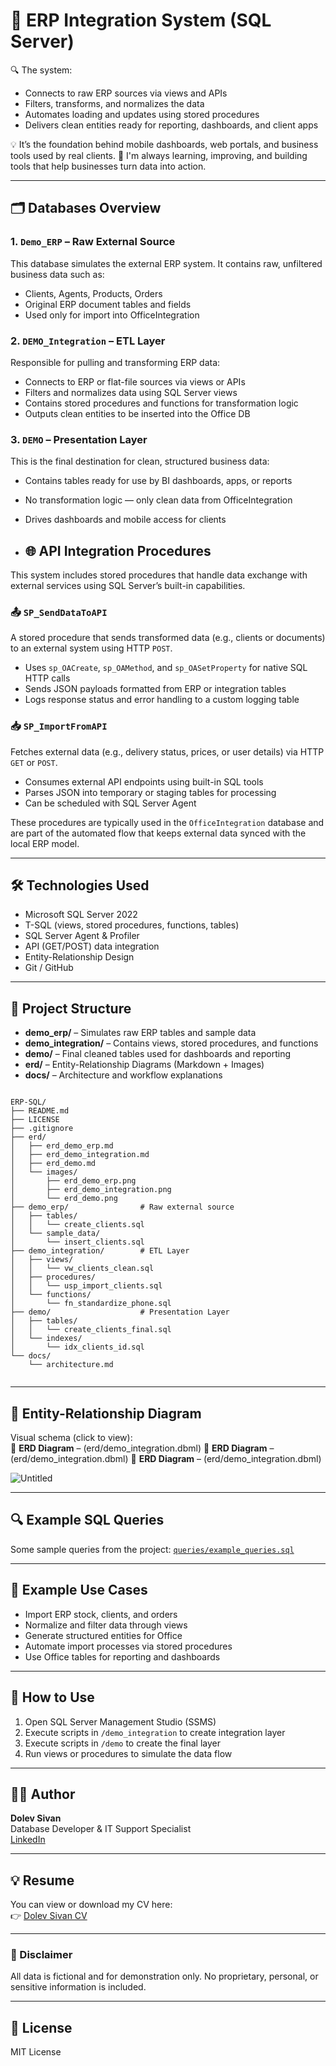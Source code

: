 # 🧠 ERP Integration System (SQL Server)

🔍 The system:
- Connects to raw ERP sources via views and APIs
- Filters, transforms, and normalizes the data
- Automates loading and updates using stored procedures
- Delivers clean entities ready for reporting, dashboards, and client apps

💡 It’s the foundation behind mobile dashboards, web portals, and business tools used by real clients.
🚀 I'm always learning, improving, and building tools that help businesses turn data into action.

---

## 🗂️ Databases Overview

### 1. `Demo_ERP` – Raw External Source
This database simulates the external ERP system. It contains raw, unfiltered business data such as:
- Clients, Agents, Products, Orders
- Original ERP document tables and fields
- Used only for import into OfficeIntegration

### 2. `DEMO_Integration` – ETL Layer
Responsible for pulling and transforming ERP data:
- Connects to ERP or flat-file sources via views or APIs
- Filters and normalizes data using SQL Server views
- Contains stored procedures and functions for transformation logic
- Outputs clean entities to be inserted into the Office DB

### 3. `DEMO` – Presentation Layer
This is the final destination for clean, structured business data:
- Contains tables ready for use by BI dashboards, apps, or reports
- No transformation logic — only clean data from OfficeIntegration
- Drives dashboards and mobile access for clients

- ## 🌐 API Integration Procedures

This system includes stored procedures that handle data exchange with external services using SQL Server’s built-in capabilities.

### 📤 `SP_SendDataToAPI`
A stored procedure that sends transformed data (e.g., clients or documents) to an external system using HTTP `POST`.

- Uses `sp_OACreate`, `sp_OAMethod`, and `sp_OASetProperty` for native SQL HTTP calls
- Sends JSON payloads formatted from ERP or integration tables
- Logs response status and error handling to a custom logging table

### 📥 `SP_ImportFromAPI`
Fetches external data (e.g., delivery status, prices, or user details) via HTTP `GET` or `POST`.

- Consumes external API endpoints using built-in SQL tools
- Parses JSON into temporary or staging tables for processing
- Can be scheduled with SQL Server Agent

These procedures are typically used in the `OfficeIntegration` database and are part of the automated flow that keeps external data synced with the local ERP model.

---

## 🛠️ Technologies Used

- Microsoft SQL Server 2022
- T-SQL (views, stored procedures, functions, tables)
- SQL Server Agent & Profiler
- API (GET/POST) data integration
- Entity-Relationship Design
- Git / GitHub

---

## 📁 Project Structure

- **demo_erp/** – Simulates raw ERP tables and sample data
- **demo_integration/** – Contains views, stored procedures, and functions
- **demo/** – Final cleaned tables used for dashboards and reporting
- **erd/** – Entity-Relationship Diagrams (Markdown + Images)
- **docs/** – Architecture and workflow explanations

```

ERP-SQL/
├── README.md
├── LICENSE
├── .gitignore
├── erd/
│   ├── erd_demo_erp.md
│   ├── erd_demo_integration.md
│   ├── erd_demo.md
│   └── images/
│       ├── erd_demo_erp.png
│       ├── erd_demo_integration.png
│       └── erd_demo.png
├── demo_erp/                # Raw external source
│   ├── tables/
│   │   └── create_clients.sql
│   └── sample_data/
│       └── insert_clients.sql
├── demo_integration/        # ETL Layer
│   ├── views/
│   │   └── vw_clients_clean.sql
│   ├── procedures/
│   │   └── usp_import_clients.sql
│   └── functions/
│       └── fn_standardize_phone.sql
├── demo/                    # Presentation Layer
│   ├── tables/
│   │   └── create_clients_final.sql
│   └── indexes/
│       └── idx_clients_id.sql
└── docs/
    └── architecture.md


```

---

## 🧩 Entity-Relationship Diagram

Visual schema (click to view):  
📌 **ERD Diagram** – (erd/demo_integration.dbml)
📌 **ERD Diagram** – (erd/demo_integration.dbml)
📌 **ERD Diagram** – (erd/demo_integration.dbml)

![Untitled](https://github.com/user-attachments/assets/e7828ce2-b4b3-40d0-b8eb-4dd2dc303c38)

---

## 🔍 Example SQL Queries

Some sample queries from the project: [`queries/example_queries.sql`](./queries/example_queries.sql)

---

## 🧪 Example Use Cases

- Import ERP stock, clients, and orders
- Normalize and filter data through views
- Generate structured entities for Office
- Automate import processes via stored procedures
- Use Office tables for reporting and dashboards

---

## 🚀 How to Use

1. Open SQL Server Management Studio (SSMS)
2. Execute scripts in `/demo_integration` to create integration layer
3. Execute scripts in `/demo` to create the final layer
4. Run views or procedures to simulate the data flow

---

## 👨‍💻 Author

**Dolev Sivan**  
Database Developer & IT Support Specialist  
[LinkedIn](https://www.linkedin.com/in/dol3vs)

---

## 💡 Resume

You can view or download my CV here:  
👉 [Dolev Sivan CV](docs/Dolev_Sivan_CV.pdf)

---

### 🔐 Disclaimer
All data is fictional and for demonstration only. No proprietary, personal, or sensitive information is included.

---

## 📝 License
MIT License

